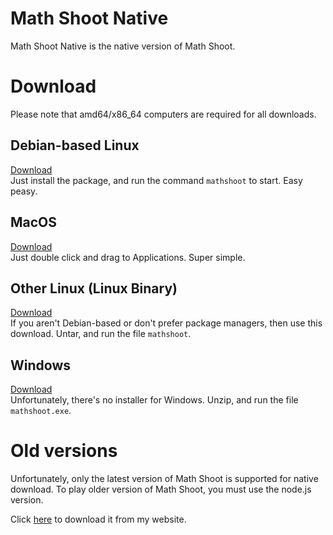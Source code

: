 # Math Shoot Native
Math Shoot Native is the native version of Math Shoot.
# Download
Please note that amd64/x86_64 computers are required for all downloads.
## Debian-based Linux
[Download](math-shoot_1.4.9.deb)  
Just install the package, and run the command `mathshoot` to start. Easy peasy.
## MacOS
[Download](math-shoot_1.4.9.dmg)  
Just double click and drag to Applications. Super simple.
## Other Linux (Linux Binary)
[Download](math-shoot_1.4.9.tar.gz)  
If you aren't Debian-based or don't prefer package managers, then use this download. Untar, and run the file `mathshoot`.
## Windows
[Download](math-shoot_1.4.9.zip)  
Unfortunately, there's no installer for Windows. Unzip, and run the file `mathshoot.exe`.

# Old versions
Unfortunately, only the latest version of Math Shoot is supported for native download. To play older version of Math Shoot, you must use the node.js version.

Click [here](https://www.lennonswebsite.tk/math-shoot-download.md) to download it from my website.
